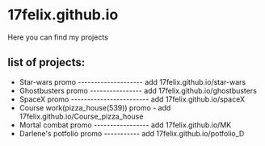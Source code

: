 # 17felix.github.io
Here you can find my projects

## list of projects:
- Star-wars promo  -------------------- add 17felix.github.io/star-wars
- Ghostbusters promo   ---------------- add 17felix.github.io/ghostbusters
- SpaceX promo ------------------------ add  17felix.github.io/spaceX
- Course work(pizza_house(539)) promo - add 17felix.github.io/Course_pizza_house
- Mortal combat promo ----------------- add 17felix.github.io/MK
- Darlene's potfolio  promo ----------- add 17felix.github.io/potfolio_D
